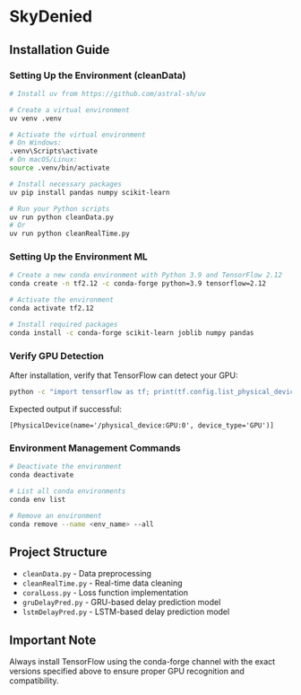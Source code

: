 # SkyDenied

## Installation Guide

### Setting Up the Environment (cleanData)

```bash
# Install uv from https://github.com/astral-sh/uv

# Create a virtual environment
uv venv .venv

# Activate the virtual environment
# On Windows:
.venv\Scripts\activate
# On macOS/Linux:
source .venv/bin/activate

# Install necessary packages
uv pip install pandas numpy scikit-learn

# Run your Python scripts
uv run python cleanData.py
# Or
uv run python cleanRealTime.py
```

### Setting Up the Environment ML

```bash
# Create a new conda environment with Python 3.9 and TensorFlow 2.12
conda create -n tf2.12 -c conda-forge python=3.9 tensorflow=2.12

# Activate the environment
conda activate tf2.12

# Install required packages
conda install -c conda-forge scikit-learn joblib numpy pandas
```

### Verify GPU Detection

After installation, verify that TensorFlow can detect your GPU:

```bash
python -c "import tensorflow as tf; print(tf.config.list_physical_devices('GPU'))"
```

Expected output if successful:
```
[PhysicalDevice(name='/physical_device:GPU:0', device_type='GPU')]
```

### Environment Management Commands

```bash
# Deactivate the environment
conda deactivate

# List all conda environments
conda env list

# Remove an environment
conda remove --name <env_name> --all
```

## Project Structure

- `cleanData.py` - Data preprocessing
- `cleanRealTime.py` - Real-time data cleaning
- `coralLoss.py` - Loss function implementation
- `gruDelayPred.py` - GRU-based delay prediction model
- `lstmDelayPred.py` - LSTM-based delay prediction model

## Important Note

Always install TensorFlow using the conda-forge channel with the exact versions specified above to ensure proper GPU recognition and compatibility.
